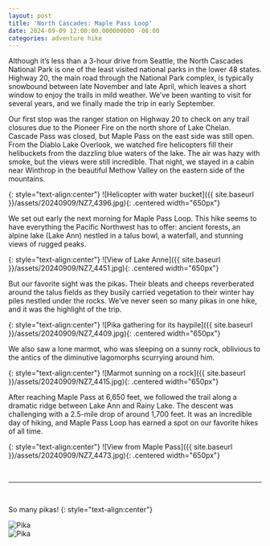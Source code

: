 ```yaml
---
layout: post
title: 'North Cascades: Maple Pass Loop'
date: 2024-09-09 12:00:00.000000000 -08:00
categories: adventure hike
---
```

<link rel="stylesheet" href="{{ site.baseurl }}/post-styles.css">

Although it’s less than a 3-hour drive from Seattle, the North Cascades National Park is one of the least visited national parks in the lower 48 states. Highway 20, the main road through the National Park complex, is typically snowbound between late November and late April, which leaves a short window to enjoy the trails in mild weather. We’ve been wanting to visit for several years, and we finally made the trip in early September.

Our first stop was the ranger station on Highway 20 to check on any trail closures due to the Pioneer Fire on the north shore of Lake Chelan. Cascade Pass was closed, but Maple Pass on the east side was still open. From the Diablo Lake Overlook, we watched fire helicopters fill their helibuckets from the dazzling blue waters of the lake. The air was hazy with smoke, but the views were still incredible. That night, we stayed in a cabin near Winthrop in the beautiful Methow Valley on the eastern side of the mountains.

{: style="text-align:center"}
![Helicopter with water bucket]({{ site.baseurl }}/assets/20240909/NZ7_4396.jpg){: .centered width="650px"}

We set out early the next morning for Maple Pass Loop. This hike seems to have everything the Pacific Northwest has to offer: ancient forests, an alpine lake (Lake Ann) nestled in a talus bowl, a waterfall, and stunning views of rugged peaks.

{: style="text-align:center"}
![View of Lake Anne]({{ site.baseurl }}/assets/20240909/NZ7_4451.jpg){: .centered width="650px"}

But our favorite sight was the pikas. Their bleats and cheeps reverberated around the talus fields as they busily carried vegetation to their winter hay piles nestled under the rocks. We’ve never seen so many pikas in one hike, and it was the highlight of the trip. 

{: style="text-align:center"}
![Pika gathering for its haypile]({{ site.baseurl }}/assets/20240909/NZ7_4409.jpg){: .centered width="650px"}

We also saw a lone marmot, who was sleeping on a sunny rock, oblivious to the antics of the diminutive lagomorphs scurrying around him.

{: style="text-align:center"}
![Marmot sunning on a rock]({{ site.baseurl }}/assets/20240909/NZ7_4415.jpg){: .centered width="650px"}

After reaching Maple Pass at 6,650 feet, we followed the trail along a dramatic ridge between Lake Ann and Rainy Lake. The descent was challenging with a 2.5-mile drop of around 1,700 feet. It was an incredible day of hiking, and Maple Pass Loop has earned a spot on our favorite hikes of all time.

{: style="text-align:center"}
![View from Maple Pass]({{ site.baseurl }}/assets/20240909/NZ7_4473.jpg){: .centered width="650px"}

<br>

---
<br>

So many pikas!
{: style="text-align:center"}
<div class="galleryouter2">
  <div class="galleryinner">
    <img src="{{ site.baseurl }}/assets/20240909/g1/NZ7_4426.jpg" alt="Pika">
  </div>
</div>
<div class="galleryouter2">
  <div class="galleryinner">
    <img src="{{ site.baseurl }}/assets/20240909/g1/NZ7_4410.jpg" alt="Pika">
  </div>
</div>
<div class="endgallery"></div>
